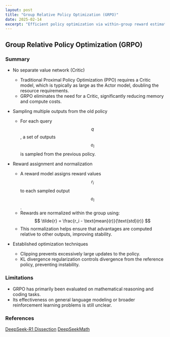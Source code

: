 ```yaml
---
layout: post
title: "Group Relative Policy Optimization (GRPO)"
date: 2025-02-14
excerpt: "Efficient policy optimization via within-group reward estimation"
---
```


## **Group Relative Policy Optimization (GRPO)**

### Summary
- No separate value network (Critic)
  - Traditional Proximal Policy Optimization (PPO) requires a Critic model, which is typically as large as the Actor model, doubling the resource requirements.
  - GRPO eliminates the need for a Critic, significantly reducing memory and compute costs.

- Sampling multiple outputs from the old policy
  - For each query $$ q $$, a set of outputs $$ o_i $$ is sampled from the previous policy.

- Reward assignment and normalization
  - A reward model assigns reward values $$ r_i $$ to each sampled output $$ o_i $$.
  - Rewards are normalized within the group using:  
$$
\tilde{r} = \frac{r_i - \text{mean}(r)}{\text{std}(r)}
$$
  - This normalization helps ensure that advantages are computed relative to other outputs, improving stability.

- Established optimization techniques
  - Clipping prevents excessively large updates to the policy.
  - KL divergence regularization controls divergence from the reference policy, preventing instability.
  
### Limitations
- GRPO has primarily been evaluated on mathematical reasoning and coding tasks.
- Its effectiveness on general language modeling or broader reinforcement learning problems is still unclear.
 
  
### References
[DeepSeek-R1 Dissection](https://huggingface.co/blog/NormalUhr/grpo)
[DeepSeekMath](https://arxiv.org/pdf/2402.03300)